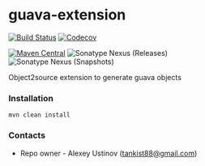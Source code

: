 # guava-extension #

[![Build Status](https://travis-ci.org/tankist88/guava-extension.svg?branch=master)](https://travis-ci.org/tankist88/guava-extension)
[![Codecov](https://img.shields.io/codecov/c/github/tankist88/guava-extension.svg)](https://codecov.io/gh/tankist88/guava-extension)


[![Maven Central](https://img.shields.io/maven-central/v/com.github.tankist88/guava-extension.svg)](http://search.maven.org/#search%7Cga%7C1%7Cg%3A%22com.github.tankist88%22%20a%3A%22guava-extension%22)
![Sonatype Nexus (Releases)](https://img.shields.io/nexus/r/https/oss.sonatype.org/com.github.tankist88/guava-extension.svg)
![Sonatype Nexus (Snapshots)](https://img.shields.io/nexus/s/https/oss.sonatype.org/com.github.tankist88/guava-extension.svg)

Object2source extension to generate guava objects

### Installation ###

```text
mvn clean install
```

### Contacts ###

* Repo owner - Alexey Ustinov (tankist88@gmail.com)
